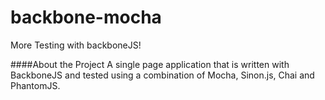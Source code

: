 backbone-mocha
==============

More Testing with backboneJS!

####About the Project
A single page application that is written with BackboneJS and tested using a combination of Mocha, Sinon.js, Chai and PhantomJS. 

